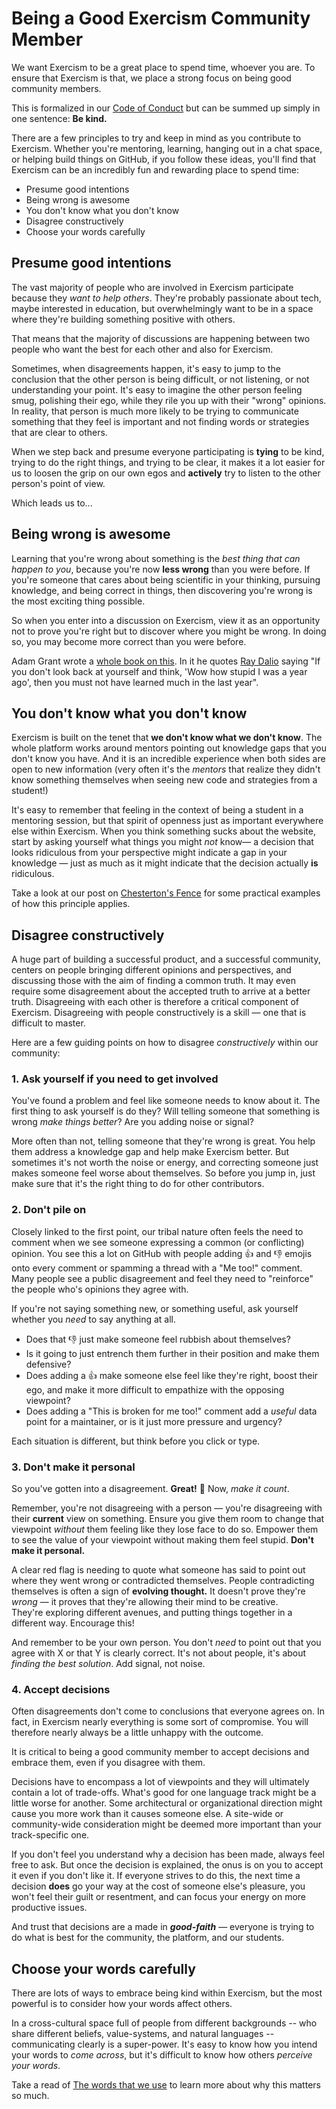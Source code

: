 # Being a Good Exercism Community Member

We want Exercism to be a great place to spend time, whoever you are.
To ensure that Exercism is that, we place a strong focus on being good community members.

This is formalized in our [Code of Conduct](https://exercism.io/code-of-conduct) but can be summed up simply in one sentence: **Be kind.**

There are a few principles to try and keep in mind as you contribute to Exercism.
Whether you're mentoring, learning, hanging out in a chat space, or helping build things on GitHub, if you follow these ideas, you'll find that Exercism can be an incredibly fun and rewarding place to spend time:

- Presume good intentions
- Being wrong is awesome
- You don't know what you don't know
- Disagree constructively
- Choose your words carefully

## Presume good intentions

The vast majority of people who are involved in Exercism participate because they _want to help others_.
They're probably passionate about tech, maybe interested in education, but overwhelmingly want to be in a space where they're building something positive with others.

That means that the majority of discussions are happening between two people who want the best for each other and also for Exercism.

Sometimes, when disagreements happen, it's easy to jump to the conclusion that the other person is being difficult, or not listening, or not understanding your point.
It's easy to imagine the other person feeling smug, polishing their ego, while they rile you up with their "wrong" opinions.
In reality, that person is much more likely to be trying to communicate something that they feel is important and not finding words or strategies that are clear to others.

When we step back and presume everyone participating is **tying** to be kind, trying to do the right things, and trying to be clear, it makes it a lot easier for us to loosen the grip on our own egos and **actively** try to listen to the other person's point of view.

Which leads us to...

## Being wrong is awesome

Learning that you're wrong about something is the _best thing that can happen to you_, because you're now **less wrong** than you were before.
If you're someone that cares about being scientific in your thinking, pursuing knowledge, and being correct in things, then discovering you're wrong is the most exciting thing possible.

So when you enter into a discussion on Exercism, view it as an opportunity not to prove you're right but to discover where you might be wrong. In doing so, you may become more correct than you were before.

Adam Grant wrote a [whole book on this](https://www.adamgrant.net/book/think-again/).
In it he quotes [Ray Dalio](https://en.wikipedia.org/wiki/Ray_Dalio) saying "If you don't look back at yourself and think, 'Wow how stupid I was a year ago', then you must not have learned much in the last year".

## You don't know what you don't know

Exercism is built on the tenet that **we don't know what we don't know**.
The whole platform works around mentors pointing out knowledge gaps that you don't know you have.
And it is an incredible experience when both sides are open to new information (very often it's the _mentors_ that realize they didn't know something themselves when seeing new code and strategies from a student!)

It's easy to remember that feeling in the context of being a student in a mentoring session, but that spirit of openness just as important everywhere else within Exercism.
When you think something sucks about the website, start by asking yourself what things you might _not_ know— a decision that looks ridiculous from your perspective might indicate a gap in your knowledge — just as much as it might indicate that the decision actually **is** ridiculous.

Take a look at our post on [Chesterton's Fence](./being-a-good-community-member/chestertons-fence) for some practical examples of how this principle applies.

## Disagree constructively

A huge part of building a successful product, and a successful community, centers on people bringing different opinions and perspectives, and discussing those with the aim of finding a common truth. It may even require some disagreement about the accepted truth to arrive at a better truth.
Disagreeing with each other is therefore a critical component of Exercism.
Disagreeing with people constructively is a skill — one that is difficult to master.

Here are a few guiding points on how to disagree _constructively_ within our community:

### 1. Ask yourself if you need to get involved

You've found a problem and feel like someone needs to know about it.
The first thing to ask yourself is do they?
Will telling someone that something is wrong _make things better_?
Are you adding noise or signal?

More often than not, telling someone that they're wrong is great.
You help them address a knowledge gap and help make Exercism better.
But sometimes it's not worth the noise or energy, and correcting someone just makes someone feel worse about themselves.
So before you jump in, just make sure that it's the right thing to do for other contributors.

### 2. Don't pile on

Closely linked to the first point, our tribal nature often feels the need to comment when we see someone expressing a common (or conflicting) opinion.
You see this a lot on GitHub with people adding 👍 and 👎 emojis onto every comment or spamming a thread with a "Me too!" comment.
Many people see a public disagreement and feel they need to "reinforce" the people who's opinions they agree with.

If you're not saying something new, or something useful, ask yourself whether you _need_ to say anything at all.

- Does that 👎 just make someone feel rubbish about themselves?
- Is it going to just entrench them further in their position and make them defensive?
- Does adding a 👍 make someone else feel like they're right, boost their ego, and make it more difficult to empathize with the opposing viewpoint?
- Does adding a "This is broken for me too!" comment add a _useful_ data point for a maintainer, or is it just more pressure and urgency?

Each situation is different, but think before you click or type.

### 3. Don't make it personal

So you've gotten into a disagreement.
**Great!** 🎉
Now, _make it count_.

Remember, you're not disagreeing with a person — you're disagreeing with their **current** view on something.
Ensure you give them room to change that viewpoint _without_ them feeling like they lose face to do so.
Empower them to see the value of your viewpoint without making them feel stupid.
**Don't make it personal.**

A clear red flag is needing to quote what someone has said to point out where they went wrong or contradicted themselves.
People contradicting themselves is often a sign of **evolving thought.**
It doesn't prove they're _wrong_ — it proves that they're allowing their mind to be creative.  
They're exploring different avenues, and putting things together in a different way.
Encourage this!

And remember to be your own person.
You don't _need_ to point out that you agree with X or that Y is clearly correct.
It's not about people, it's about _finding the best solution_.
Add signal, not noise.

### 4. Accept decisions

Often disagreements don't come to conclusions that everyone agrees on.
In fact, in Exercism nearly everything is some sort of compromise.
You will therefore nearly always be a little unhappy with the outcome.

It is critical to being a good community member to accept decisions and embrace them, even if you disagree with them.

Decisions have to encompass a lot of viewpoints and they will ultimately contain a lot of trade-offs.
What's good for one language track might be a little worse for another.
Some architectural or organizational direction might cause you more work than it causes someone else.
A site-wide or community-wide consideration might be deemed more important than your track-specific one.

If you don't feel you understand why a decision has been made, always feel free to ask.
But once the decision is explained, the onus is on you to accept it even if you don't like it.
If everyone strives to do this, the next time a decision **does** go your way at the cost of someone else's pleasure, you won't feel their guilt or resentment, and can focus your energy on more productive issues.

And trust that decisions are a made in _**good-faith**_ — everyone is trying to do what is best for the community, the platform, and our students.

## Choose your words carefully

There are lots of ways to embrace being kind within Exercism, but the most powerful is to consider how your words affect others.

In a cross-cultural space full of people from different backgrounds -- who share different beliefs, value-systems, and natural languages -- communicating clearly is a super-power.
It's easy to know how you intend your words to _come across_, but it's difficult to know how others _perceive your words_.

Take a read of [The words that we use](./being-a-good-community-member/the-words-that-we-use) to learn more about why this matters so much.
